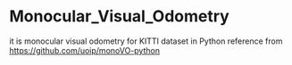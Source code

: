 # Monocular_Visual_Odometry
it is monocular visual odometry for KITTI dataset in Python
reference from https://github.com/uoip/monoVO-python
